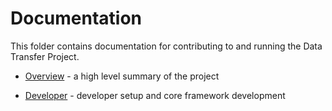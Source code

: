# Documentation

This folder contains documentation for contributing to and running the Data Transfer Project.

* [Overview](../README.md) - a high level summary of the project
   
* [Developer](developer.md) - developer setup and core framework development
